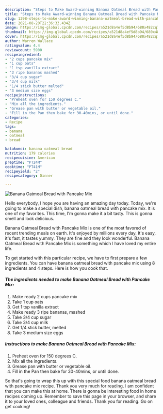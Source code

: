 ```yaml
---
description: "Steps to Make Award-winning Banana Oatmeal Bread with Pancake Mix"
title: "Steps to Make Award-winning Banana Oatmeal Bread with Pancake Mix"
slug: 1398-steps-to-make-award-winning-banana-oatmeal-bread-with-pancake-mix
date: 2021-08-20T22:36:33.434Z
image: https://img-global.cpcdn.com/recipes/a521d8a4ef5d8b94/680x482cq70/banana-oatmeal-bread-with-pancake-mix-recipe-main-photo.jpg
thumbnail: https://img-global.cpcdn.com/recipes/a521d8a4ef5d8b94/680x482cq70/banana-oatmeal-bread-with-pancake-mix-recipe-main-photo.jpg
cover: https://img-global.cpcdn.com/recipes/a521d8a4ef5d8b94/680x482cq70/banana-oatmeal-bread-with-pancake-mix-recipe-main-photo.jpg
author: Warren Wallace
ratingvalue: 4.4
reviewcount: 5900
recipeingredient:
- "2 cups pancake mix"
- "1 cup oats"
- "1 tsp vanilla extract"
- "3 ripe bananas mashed"
- "3/4 cup sugar"
- "3/4 cup milk"
- "1/4 stick butter melted"
- "3 medium size eggs"
recipeinstructions:
- "Preheat oven for 150 degrees C."
- "Mix all the ingredients."
- "Grease pan with butter or vegetable oil."
- "Fill in the Pan then bake for 30-40mins, or until done."
categories:
- Recipe
tags:
- banana
- oatmeal
- bread

katakunci: banana oatmeal bread 
nutrition: 179 calories
recipecuisine: American
preptime: "PT24M"
cooktime: "PT41M"
recipeyield: "2"
recipecategory: Dinner

---
```



![Banana Oatmeal Bread with Pancake Mix](https://img-global.cpcdn.com/recipes/a521d8a4ef5d8b94/680x482cq70/banana-oatmeal-bread-with-pancake-mix-recipe-main-photo.jpg)

Hello everybody, I hope you are having an amazing day today. Today, we're going to make a special dish, banana oatmeal bread with pancake mix. It is one of my favorites. This time, I'm gonna make it a bit tasty. This is gonna smell and look delicious.



Banana Oatmeal Bread with Pancake Mix is one of the most favored of recent trending meals on earth. It's enjoyed by millions every day. It's easy, it's fast, it tastes yummy. They are fine and they look wonderful. Banana Oatmeal Bread with Pancake Mix is something which I have loved my entire life.


To get started with this particular recipe, we have to first prepare a few ingredients. You can have banana oatmeal bread with pancake mix using 8 ingredients and 4 steps. Here is how you cook that.

<!--inarticleads1-->

##### The ingredients needed to make Banana Oatmeal Bread with Pancake Mix:

1. Make ready 2 cups pancake mix
1. Take 1 cup oats
1. Get 1 tsp vanilla extract
1. Make ready 3 ripe bananas, mashed
1. Take 3/4 cup sugar
1. Take 3/4 cup milk
1. Get 1/4 stick butter, melted
1. Take 3 medium size eggs




<!--inarticleads2-->

##### Instructions to make Banana Oatmeal Bread with Pancake Mix:

1. Preheat oven for 150 degrees C.
1. Mix all the ingredients.
1. Grease pan with butter or vegetable oil.
1. Fill in the Pan then bake for 30-40mins, or until done.




So that's going to wrap this up with this special food banana oatmeal bread with pancake mix recipe. Thank you very much for reading. I am confident that you can make this at home. There is gonna be interesting food in home recipes coming up. Remember to save this page in your browser, and share it to your loved ones, colleague and friends. Thank you for reading. Go on get cooking!
